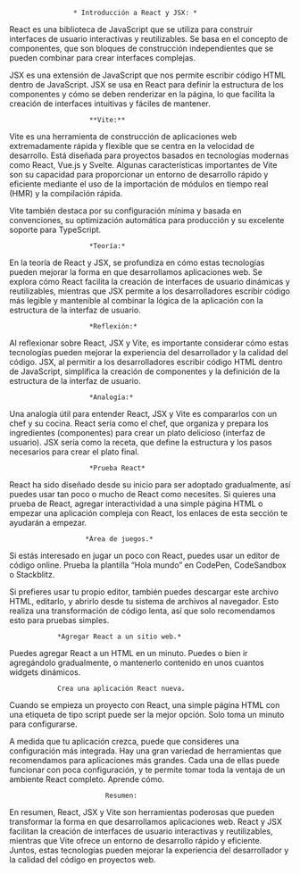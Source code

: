                     * Introducción a React y JSX: *

React es una biblioteca de JavaScript que se utiliza para construir interfaces de usuario interactivas y reutilizables. Se basa en el concepto de componentes, que son bloques de construcción independientes que se pueden combinar para crear interfaces complejas.

JSX es una extensión de JavaScript que nos permite escribir código HTML dentro de JavaScript. JSX se usa en React para definir la estructura de los componentes y cómo se deben renderizar en la página, lo que facilita la creación de interfaces intuitivas y fáciles de mantener.

                        **Vite:**

Vite es una herramienta de construcción de aplicaciones web extremadamente rápida y flexible que se centra en la velocidad de desarrollo. Está diseñada para proyectos basados en tecnologías modernas como React, Vue.js y Svelte.
Algunas características importantes de Vite son su capacidad para proporcionar un entorno de desarrollo rápido y eficiente mediante el uso de la importación de módulos en tiempo real (HMR) y la compilación rápida.

Vite también destaca por su configuración mínima y basada en convenciones, su optimización automática para producción y su excelente soporte para TypeScript.

                        *Teoría:*

En la teoría de React y JSX, se profundiza en cómo estas tecnologías pueden mejorar la forma en que desarrollamos aplicaciones web. Se explora cómo React facilita la creación de interfaces de usuario dinámicas y reutilizables, mientras que JSX permite a los desarrolladores escribir código más legible y mantenible al combinar la lógica de la aplicación con la estructura de la interfaz de usuario.

                        *Reflexión:*

Al reflexionar sobre React, JSX y Vite, es importante considerar cómo estas tecnologías pueden mejorar la experiencia del desarrollador y la calidad del código. JSX, al permitir a los desarrolladores escribir código HTML dentro de JavaScript, simplifica la creación de componentes y la definición de la estructura de la interfaz de usuario.

                        *Analogía:*

Una analogía útil para entender React, JSX y Vite es compararlos con un chef y su cocina. React sería como el chef, que organiza y prepara los ingredientes (componentes) para crear un plato delicioso (interfaz de usuario). JSX sería como la receta, que define la estructura y los pasos necesarios para crear el plato final.

                        *Prueba React*

React ha sido diseñado desde su inicio para ser adoptado gradualmente, así puedes usar tan poco o mucho de React como necesites. Si quieres una prueba de React, agregar interactividad a una simple página HTML o empezar una aplicación compleja con React, los enlaces de esta sección te ayudarán a empezar.

                       *Área de juegos.*

Si estás interesado en jugar un poco con React, puedes usar un editor de código online. Prueba la plantilla “Hola mundo” en CodePen, CodeSandbox o Stackblitz.

Si prefieres usar tu propio editor, también puedes descargar este archivo HTML, editarlo, y abrirlo desde tu sistema de archivos al navegador. Esto realiza una transformación de código lenta, así que solo recomendamos esto para pruebas simples.

                *Agregar React a un sitio web.*

Puedes agregar React a un HTML en un minuto. Puedes o bien ir agregándolo gradualmente, o mantenerlo contenido en unos cuantos widgets dinámicos.

                Crea una aplicación React nueva.

Cuando se empieza un proyecto con React, una simple página HTML con una etiqueta de tipo script puede ser la mejor opción. Solo toma un minuto para configurarse.

A medida que tu aplicación crezca, puede que consideres una configuración más integrada. Hay una gran variedad de herramientas que recomendamos para aplicaciones más grandes. Cada una de ellas puede funcionar con poca configuración, y te permite tomar toda la ventaja de un ambiente React completo. Aprende cómo.

                            Resumen:

En resumen, React, JSX y Vite son herramientas poderosas que pueden transformar la forma en que desarrollamos aplicaciones web. React y JSX facilitan la creación de interfaces de usuario interactivas y reutilizables, mientras que Vite ofrece un entorno de desarrollo rápido y eficiente. Juntos, estas tecnologías pueden mejorar la experiencia del desarrollador y la calidad del código en proyectos web.
